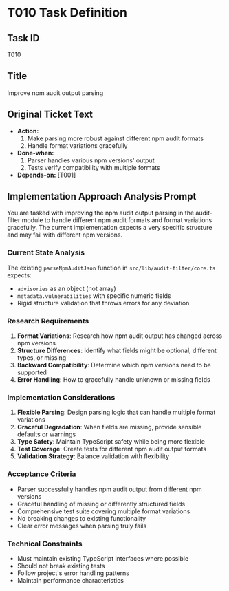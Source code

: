 # T010 Task Definition

## Task ID

T010

## Title

Improve npm audit output parsing

## Original Ticket Text

- **Action:**
  1. Make parsing more robust against different npm audit formats
  2. Handle format variations gracefully
- **Done-when:**
  1. Parser handles various npm versions' output
  2. Tests verify compatibility with multiple formats
- **Depends-on:** [T001]

## Implementation Approach Analysis Prompt

You are tasked with improving the npm audit output parsing in the audit-filter module to handle different npm audit formats and format variations gracefully. The current implementation expects a very specific structure and may fail with different npm versions.

### Current State Analysis

The existing `parseNpmAuditJson` function in `src/lib/audit-filter/core.ts` expects:

- `advisories` as an object (not array)
- `metadata.vulnerabilities` with specific numeric fields
- Rigid structure validation that throws errors for any deviation

### Research Requirements

1. **Format Variations**: Research how npm audit output has changed across npm versions
2. **Structure Differences**: Identify what fields might be optional, different types, or missing
3. **Backward Compatibility**: Determine which npm versions need to be supported
4. **Error Handling**: How to gracefully handle unknown or missing fields

### Implementation Considerations

1. **Flexible Parsing**: Design parsing logic that can handle multiple format variations
2. **Graceful Degradation**: When fields are missing, provide sensible defaults or warnings
3. **Type Safety**: Maintain TypeScript safety while being more flexible
4. **Test Coverage**: Create tests for different npm audit output formats
5. **Validation Strategy**: Balance validation with flexibility

### Acceptance Criteria

- Parser successfully handles npm audit output from different npm versions
- Graceful handling of missing or differently structured fields
- Comprehensive test suite covering multiple format variations
- No breaking changes to existing functionality
- Clear error messages when parsing truly fails

### Technical Constraints

- Must maintain existing TypeScript interfaces where possible
- Should not break existing tests
- Follow project's error handling patterns
- Maintain performance characteristics
